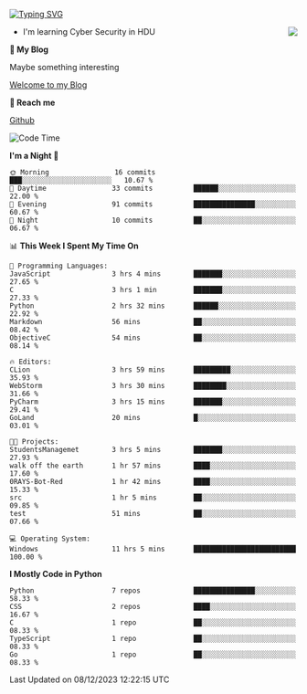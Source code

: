 [![Typing SVG](https://readme-typing-svg.herokuapp.com?font=Fira+Code&pause=1000&random=false&width=450&height=60&lines=Hello+%F0%9F%91%8B%F0%9F%8F%BB;I'm+JBNRZ)](https://git.io/typing-svg)

<a href="#">
  <img align="right" src="https://github-readme-stats.vercel.app/api?username=JBNRZ&show_icons=true&bg_color=15,f2f7fd,E0EAFC" />
</a>

- I'm learning Cyber Security in HDU

 **🌱 My Blog**

Maybe something interesting

[Welcome to my Blog](https://jbnrz.com.cn/)

 **💬 Reach me** 

[Github](https://github.com/JBNRZ)


<!--START_SECTION:waka-->
![Code Time](http://img.shields.io/badge/Code%20Time-155%20hrs%2038%20mins-blue)

**I'm a Night 🦉** 

```text
🌞 Morning                16 commits          ███░░░░░░░░░░░░░░░░░░░░░░   10.67 % 
🌆 Daytime                33 commits          ██████░░░░░░░░░░░░░░░░░░░   22.00 % 
🌃 Evening                91 commits          ███████████████░░░░░░░░░░   60.67 % 
🌙 Night                  10 commits          ██░░░░░░░░░░░░░░░░░░░░░░░   06.67 % 
```


📊 **This Week I Spent My Time On** 

```text
💬 Programming Languages: 
JavaScript               3 hrs 4 mins        ███████░░░░░░░░░░░░░░░░░░   27.65 % 
C                        3 hrs 1 min         ███████░░░░░░░░░░░░░░░░░░   27.33 % 
Python                   2 hrs 32 mins       ██████░░░░░░░░░░░░░░░░░░░   22.92 % 
Markdown                 56 mins             ██░░░░░░░░░░░░░░░░░░░░░░░   08.42 % 
ObjectiveC               54 mins             ██░░░░░░░░░░░░░░░░░░░░░░░   08.14 % 

🔥 Editors: 
CLion                    3 hrs 59 mins       █████████░░░░░░░░░░░░░░░░   35.93 % 
WebStorm                 3 hrs 30 mins       ████████░░░░░░░░░░░░░░░░░   31.66 % 
PyCharm                  3 hrs 15 mins       ███████░░░░░░░░░░░░░░░░░░   29.41 % 
GoLand                   20 mins             █░░░░░░░░░░░░░░░░░░░░░░░░   03.01 % 

🐱‍💻 Projects: 
StudentsManagemet        3 hrs 5 mins        ███████░░░░░░░░░░░░░░░░░░   27.93 % 
walk off the earth       1 hr 57 mins        ████░░░░░░░░░░░░░░░░░░░░░   17.60 % 
0RAYS-Bot-Red            1 hr 42 mins        ████░░░░░░░░░░░░░░░░░░░░░   15.33 % 
src                      1 hr 5 mins         ██░░░░░░░░░░░░░░░░░░░░░░░   09.85 % 
test                     51 mins             ██░░░░░░░░░░░░░░░░░░░░░░░   07.66 % 

💻 Operating System: 
Windows                  11 hrs 5 mins       █████████████████████████   100.00 % 
```

**I Mostly Code in Python** 

```text
Python                   7 repos             ███████████████░░░░░░░░░░   58.33 % 
CSS                      2 repos             ████░░░░░░░░░░░░░░░░░░░░░   16.67 % 
C                        1 repo              ██░░░░░░░░░░░░░░░░░░░░░░░   08.33 % 
TypeScript               1 repo              ██░░░░░░░░░░░░░░░░░░░░░░░   08.33 % 
Go                       1 repo              ██░░░░░░░░░░░░░░░░░░░░░░░   08.33 % 
```




 Last Updated on 08/12/2023 12:22:15 UTC
<!--END_SECTION:waka-->
